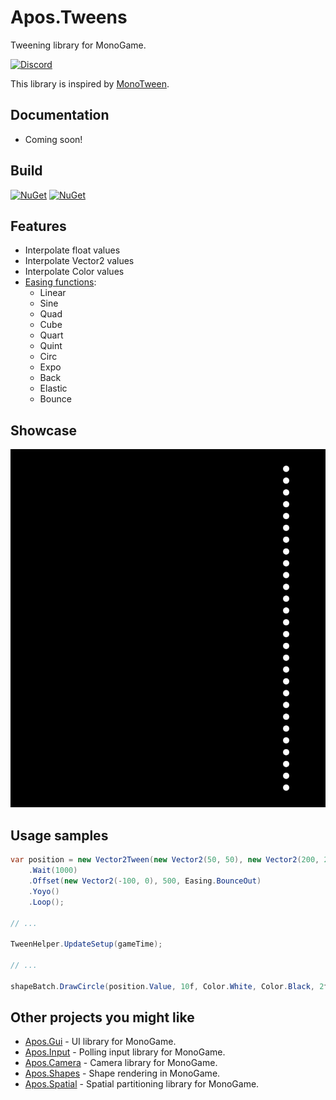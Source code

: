 # Apos.Tweens
Tweening library for MonoGame.

[![Discord](https://img.shields.io/discord/355231098122272778.svg)](https://discord.gg/MonoGame)

This library is inspired by [MonoTween](https://github.com/njlr/MonoTween).

## Documentation

* Coming soon!

## Build

[![NuGet](https://img.shields.io/nuget/v/Apos.Tweens.svg)](https://www.nuget.org/packages/Apos.Tweens/) [![NuGet](https://img.shields.io/nuget/dt/Apos.Tweens.svg)](https://www.nuget.org/packages/Apos.Tweens/)

## Features

* Interpolate float values
* Interpolate Vector2 values
* Interpolate Color values
* [Easing functions](https://easings.net/):
  * Linear
  * Sine
  * Quad
  * Cube
  * Quart
  * Quint
  * Circ
  * Expo
  * Back
  * Elastic
  * Bounce

## Showcase

![Apos.Tweens Showcase](Images/Showcase.gif)

## Usage samples

```csharp
var position = new Vector2Tween(new Vector2(50, 50), new Vector2(200, 200), 2000, Easing.SineIn)
    .Wait(1000)
    .Offset(new Vector2(-100, 0), 500, Easing.BounceOut)
    .Yoyo()
    .Loop();

// ...

TweenHelper.UpdateSetup(gameTime);

// ...

shapeBatch.DrawCircle(position.Value, 10f, Color.White, Color.Black, 2f);
```

## Other projects you might like

* [Apos.Gui](https://github.com/Apostolique/Apos.Gui) - UI library for MonoGame.
* [Apos.Input](https://github.com/Apostolique/Apos.Input) - Polling input library for MonoGame.
* [Apos.Camera](https://github.com/Apostolique/Apos.Camera) - Camera library for MonoGame.
* [Apos.Shapes](https://github.com/Apostolique/Apos.Shapes) - Shape rendering in MonoGame.
* [Apos.Spatial](https://github.com/Apostolique/Apos.Spatial) - Spatial partitioning library for MonoGame.
